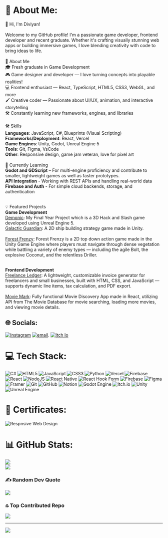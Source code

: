 # 💫 About Me:
👋 Hi, I'm Diviyan!<br><br>Welcome to my GitHub profile! I'm a passionate game developer, frontend developer and recent graduate. Whether it's crafting visually stunning web apps or building immersive games, I love blending creativity with code to bring ideas to life.<br><br>🚀 About Me<br>🎓 Fresh graduate in Game Development<br>🎮 Game designer and developer — I love turning concepts into playable realities!<br>💻 Frontend enthusiast — React, TypeScript, HTML5, CSS3, WebGL, and more<br>🖌️ Creative coder — Passionate about UI/UX, animation, and interactive storytelling<br>🛠️ Constantly learning new frameworks, engines, and libraries<br><br>🛠️ Skills<br>**Languages**: JavaScript, C#, Blueprints (Visual Scripting)<br>**Frameworks/Deployment**: React, Vercel<br>**Game Engines**: Unity, Godot, Unreal Engine 5<br>**Tools**: Git, Figma, VsCode<br>**Other**: Responsive design, game jam veteran, love for pixel art<br><br>🌱 Currently Learning<br>**Godot and GDScript** – For multi-engine proficiency and contribute to smaller, lightweight games as well as faster prototypes.<br>**API Integration** - Working with REST APIs and handling real-world data<br>**Firebase and Auth** - For simple cloud backends, storage, and authentication<br><br>

💡 Featured Projects<br>
**Game Development**<br>
[Demonic](https://github.com/vw79/fypnm): My Final Year Project which is a 3D Hack and Slash game developed using Unreal Engine 5.<br>[Galactic Guardian](https://github.com/nixon-voxell/galacticguardian): A 2D ship building strategy game made in Unity. <br><br>[Forest Frenzy](https://github.com/vw79/ctmjam): Forest Frenzy is a 2D top down action game made in the Unity Game Engine where players must navigate through dense vegetation while battling a variety of enemy types — including the agile Bolt, the explosive Coconut, and the relentless Driller.<br><br>

**Frontend Development**<br>
[Freelance Ledger](https://github.com/Diviyan20/Freelance-Ledger): A lightweight, customizable invoice generator for freelancers and small businesses, built with HTML, CSS, and JavaScript — supports dynamic line items, tax calculation, and PDF export.<br><br>[Movie Mark](https://github.com/Diviyan20/Movie-Mark): Fully functional Movie Discovery App made in React, utilizing API from The Movie Database for movie searching, loading more movies, and viewing movie details.<br>


## 🌐 Socials:
[![Instagram](https://img.shields.io/badge/Instagram-%23E4405F.svg?logo=Instagram&logoColor=white)](https://instagram.com/diviyan._) [![email](https://img.shields.io/badge/Email-D14836?logo=gmail&logoColor=white)](mailto:diviyanr@gmail.com). [![Itch Io](https://img.shields.io/badge/Itch%20Io-Visit%20my%20Itch%20Io%20Page!-green?labelColor=red&style=social&link=https://diviyan.itch.io/)](https://diviyan.itch.io/)

# 💻 Tech Stack:
![C#](https://img.shields.io/badge/c%23-%23239120.svg?style=for-the-badge&logo=csharp&logoColor=white) ![HTML5](https://img.shields.io/badge/html5-%23E34F26.svg?style=for-the-badge&logo=html5&logoColor=white) ![JavaScript](https://img.shields.io/badge/javascript-%23323330.svg?style=for-the-badge&logo=javascript&logoColor=%23F7DF1E) ![CSS3](https://img.shields.io/badge/css3-%231572B6.svg?style=for-the-badge&logo=css3&logoColor=white) ![Python](https://img.shields.io/badge/python-3670A0?style=for-the-badge&logo=python&logoColor=ffdd54) ![Vercel](https://img.shields.io/badge/vercel-%23000000.svg?style=for-the-badge&logo=vercel&logoColor=white) ![Firebase](https://img.shields.io/badge/firebase-%23039BE5.svg?style=for-the-badge&logo=firebase) ![React](https://img.shields.io/badge/react-%2320232a.svg?style=for-the-badge&logo=react&logoColor=%2361DAFB) ![NodeJS](https://img.shields.io/badge/node.js-6DA55F?style=for-the-badge&logo=node.js&logoColor=white) ![React Native](https://img.shields.io/badge/react_native-%2320232a.svg?style=for-the-badge&logo=react&logoColor=%2361DAFB) ![React Hook Form](https://img.shields.io/badge/React%20Hook%20Form-%23EC5990.svg?style=for-the-badge&logo=reacthookform&logoColor=white) ![Firebase](https://img.shields.io/badge/firebase-a08021?style=for-the-badge&logo=firebase&logoColor=ffcd34) ![Figma](https://img.shields.io/badge/figma-%23F24E1E.svg?style=for-the-badge&logo=figma&logoColor=white) ![Framer](https://img.shields.io/badge/Framer-black?style=for-the-badge&logo=framer&logoColor=blue) ![Git](https://img.shields.io/badge/git-%23F05033.svg?style=for-the-badge&logo=git&logoColor=white) ![GitHub](https://img.shields.io/badge/github-%23121011.svg?style=for-the-badge&logo=github&logoColor=white) ![Notion](https://img.shields.io/badge/Notion-%23000000.svg?style=for-the-badge&logo=notion&logoColor=white) ![Godot Engine](https://img.shields.io/badge/GODOT-%23FFFFFF.svg?style=for-the-badge&logo=godot-engine) ![Itch.io](https://img.shields.io/badge/Itch-%23FF0B34.svg?style=for-the-badge&logo=Itch.io&logoColor=white) ![Unity](https://img.shields.io/badge/unity-%23000000.svg?style=for-the-badge&logo=unity&logoColor=white) ![Unreal Engine](https://img.shields.io/badge/unrealengine-%23313131.svg?style=for-the-badge&logo=unrealengine&logoColor=white)

# 📜 Certificates:
![Respnsive Web Design](https://github.com/user-attachments/assets/19f9a7ab-7a45-4c45-8890-a3a8297bdb9a)

# 📊 GitHub Stats:

![](https://nirzak-streak-stats.vercel.app/?user=Diviyan20&theme=radical&hide_border=false)<br/>
![](https://github-readme-stats.vercel.app/api/top-langs/?username=Diviyan20&theme=radical&hide_border=false&include_all_commits=true&count_private=true&layout=compact)

### ✍️ Random Dev Quote
![](https://quotes-github-readme.vercel.app/api?type=horizontal&theme=radical)

### 🔝 Top Contributed Repo
![](https://github-contributor-stats.vercel.app/api?username=Diviyan20&limit=5&theme=radical&combine_all_yearly_contributions=true)

---
[![](https://visitcount.itsvg.in/api?id=Diviyan20&icon=0&color=0)](https://visitcount.itsvg.in)

<!-- Proudly created with GPRM ( https://gprm.itsvg.in ) -->
